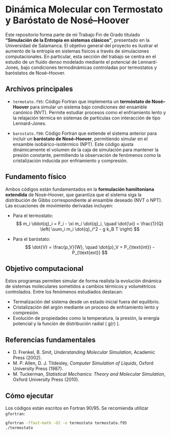 # Dinámica Molecular con Termostato y Baróstato de Nosé–Hoover

Este repositorio forma parte de mi Trabajo Fin de Grado titulado **“Simulación de la Entropía en sistemas clásicos”**, presentado en la Universidad de Salamanca. El objetivo general del proyecto es ilustrar el aumento de la entropía en sistemas físicos a través de simulaciones computacionales. En particular, esta sección del trabajo se centra en el estudio de un fluido denso modelado mediante el potencial de Lennard-Jones, bajo condiciones termodinámicas controladas por termostatos y baróstatos de Nosé–Hoover.

## Archivos principales

- `termotato.f95`: Código Fortran que implementa un **termóstato de Nosé–Hoover** para simular un sistema bajo condiciones del ensamble canónico (NVT). Permite estudiar procesos como el enfriamiento lento y la relajación térmica en sistemas de partículas con interacción de tipo Lennard-Jones.

- `barostato.f90`: Código Fortran que extiende el sistema anterior para incluir un **baróstato de Nosé–Hoover**, permitiendo simular en el ensamble isobárico-isotérmico (NPT). Este código ajusta dinámicamente el volumen de la caja de simulación para mantener la presión constante, permitiendo la observación de fenómenos como la cristalización inducida por enfriamiento y compresión.

## Fundamento físico

Ambos códigos están fundamentados en la **formulación hamiltoniana extendida** de Nosé–Hoover, que garantiza que el sistema siga la distribución de Gibbs correspondiente al ensamble deseado (NVT o NPT). Las ecuaciones de movimiento derivadas incluyen:

- Para el termostato:
$$
  m_i \ddot{q}_i = F_i - \xi m_i \dot{q}_i, \quad
  \dot{\xi} = \frac{1}{Q} \left( \sum_i m_i \dot{q}_i^2 - g k_B T \right)
  $$

- Para el baróstato:
  $$
  \dot{V} = \frac{p_V}{W}, \quad
  \dot{p}_V = P_{\text{int}} - P_{\text{ext}}
  $$
## Objetivo computacional

Estos programas permiten simular de forma realista la evolución dinámica de sistemas moleculares sometidos a cambios térmicos y volumétricos controlados. Entre los fenómenos estudiados destacan:

- Termalización del sistema desde un estado inicial fuera del equilibrio.
- Cristalización del argón mediante un proceso de enfriamiento lento y compresión.
- Evolución de propiedades como la temperatura, la presión, la energía potencial y la función de distribución radial \( g(r) \).

## Referencias fundamentales

- D. Frenkel, B. Smit, *Understanding Molecular Simulation*, Academic Press (2002).
- M. P. Allen, D. J. Tildesley, *Computer Simulation of Liquids*, Oxford University Press (1987).
- M. Tuckerman, *Statistical Mechanics: Theory and Molecular Simulation*, Oxford University Press (2010).

## Cómo ejecutar

Los códigos están escritos en Fortran 90/95. Se recomienda utilizar `gfortran`:

```bash
gfortran -ffast-math -O2 -o termostato termostato.f95
./termostato

